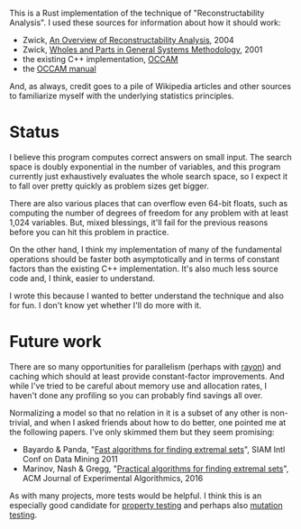 This is a Rust implementation of the technique of "Reconstructability
Analysis". I used these sources for information about how it should
work:

- Zwick, [An Overview of Reconstructability Analysis][overview], 2004
- Zwick, [Wholes and Parts in General Systems Methodology][wholes], 2001
- the existing C++ implementation, [OCCAM][]
- the [OCCAM manual][]

[overview]: https://pdxscholar.library.pdx.edu/cgi/viewcontent.cgi?article=1022&context=sysc_fac
[wholes]: https://pdxscholar.library.pdx.edu/cgi/viewcontent.cgi?article=1026&context=sysc_fac
[OCCAM]: https://github.com/occam-ra/occam
[OCCAM manual]: https://occam.readthedocs.io/en/latest/

And, as always, credit goes to a pile of Wikipedia articles and other
sources to familiarize myself with the underlying statistics principles.

# Status

I believe this program computes correct answers on small input. The
search space is doubly exponential in the number of variables, and this
program currently just exhaustively evaluates the whole search space, so
I expect it to fall over pretty quickly as problem sizes get bigger.

There are also various places that can overflow even 64-bit floats, such
as computing the number of degrees of freedom for any problem with at
least 1,024 variables. But, mixed blessings, it'll fail for the previous
reasons before you can hit this problem in practice.

On the other hand, I think my implementation of many of the fundamental
operations should be faster both asymptotically and in terms of constant
factors than the existing C++ implementation. It's also much less source
code and, I think, easier to understand.

I wrote this because I wanted to better understand the technique and
also for fun. I don't know yet whether I'll do more with it.

# Future work

There are so many opportunities for parallelism (perhaps with [rayon][])
and caching which should at least provide constant-factor improvements.
And while I've tried to be careful about memory use and allocation
rates, I haven't done any profiling so you can probably find savings all
over.

[rayon]: https://crates.io/crates/rayon

Normalizing a model so that no relation in it is a subset of any other
is non-trivial, and when I asked friends about how to do better, one
pointed me at the following papers. I've only skimmed them but they seem
promising:

- Bayardo & Panda, "[Fast algorithms for finding extremal
  sets][fast-extremal]", SIAM Intl Conf on Data Mining 2011
- Marinov, Nash & Gregg, "[Practical algorithms for finding extremal
  sets][practical-extremal]", ACM Journal of Experimental Algorithmics,
  2016

[fast-extremal]: http://bayardo.org/ps/sdm2011.pdf
[practical-extremal]: https://arxiv.org/pdf/1508.01753.pdf

As with many projects, more tests would be helpful. I think this is an
especially good candidate for [property testing][] and perhaps also
[mutation testing][].

[property testing]: https://crates.io/crates/proptest
[mutation testing]: https://github.com/llogiq/mutagen
